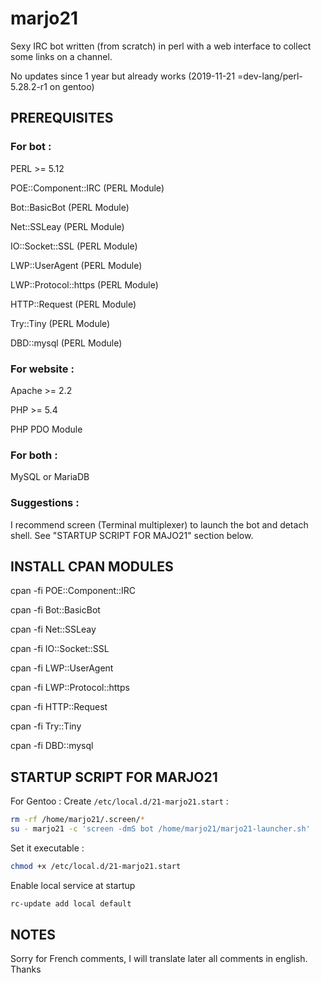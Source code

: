 marjo21
=======

Sexy IRC bot written (from scratch) in perl with a web interface to collect some links on a channel.

No updates since 1 year but already works (2019-11-21 =dev-lang/perl-5.28.2-r1 on gentoo)

PREREQUISITES
-------------

### For bot :

PERL >= 5.12

POE::Component::IRC (PERL Module)

Bot::BasicBot (PERL Module)

Net::SSLeay (PERL Module)

IO::Socket::SSL (PERL Module)

LWP::UserAgent (PERL Module)

LWP::Protocol::https (PERL Module)

HTTP::Request (PERL Module)

Try::Tiny (PERL Module)

DBD::mysql (PERL Module)


### For website :

Apache >= 2.2

PHP >= 5.4

PHP PDO Module


### For both :

MySQL or MariaDB


### Suggestions :

I recommend screen (Terminal multiplexer) to launch the bot and detach shell.
See "STARTUP SCRIPT FOR MAJO21" section below. 


INSTALL CPAN MODULES
--------------------

cpan -fi POE::Component::IRC

cpan -fi Bot::BasicBot

cpan -fi Net::SSLeay 

cpan -fi IO::Socket::SSL

cpan -fi LWP::UserAgent

cpan -fi LWP::Protocol::https

cpan -fi HTTP::Request

cpan -fi Try::Tiny

cpan -fi DBD::mysql


STARTUP SCRIPT FOR MARJO21
---------------------------

For Gentoo : Create `/etc/local.d/21-marjo21.start` :

```bash
rm -rf /home/marjo21/.screen/*
su - marjo21 -c 'screen -dmS bot /home/marjo21/marjo21-launcher.sh'
``` 

Set it executable : 

```bash
chmod +x /etc/local.d/21-marjo21.start
``` 

Enable local service at startup

```bash
rc-update add local default
``` 

NOTES
-----

Sorry for French comments, I will translate later all comments in english.
Thanks
